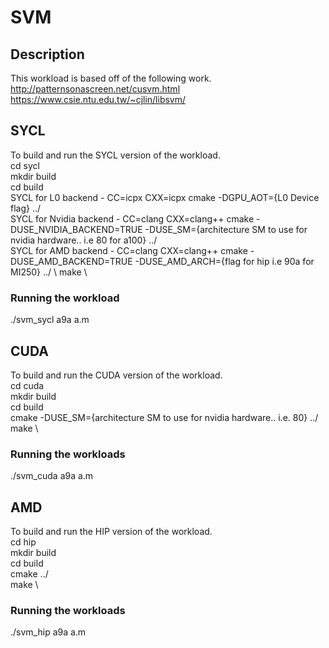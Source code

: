 # SVM

## Description
This workload is based off of the following work. \
http://patternsonascreen.net/cusvm.html \
https://www.csie.ntu.edu.tw/~cjlin/libsvm/


## SYCL
To build and run the SYCL version of the workload. \
cd sycl \
mkdir build \
cd build \
SYCL for L0 backend - CC=icpx CXX=icpx cmake -DGPU_AOT={L0 Device flag} ../ \
SYCL for Nvidia backend - CC=clang CXX=clang++ cmake -DUSE_NVIDIA_BACKEND=TRUE -DUSE_SM={architecture SM to use for nvidia hardware.. i.e 80 for a100} ../ \
SYCL for AMD backend - CC=clang CXX=clang++ cmake -DUSE_AMD_BACKEND=TRUE -DUSE_AMD_ARCH={flag for hip i.e 90a for MI250} ../ \ 
make \

### Running the workload
./svm_sycl a9a a.m


## CUDA
To build and run the CUDA version of the workload. \
cd cuda \
mkdir build \
cd build \
cmake -DUSE_SM={architecture SM to use for nvidia hardware.. i.e. 80} ../ \
make \

### Running the workloads 
./svm_cuda a9a a.m

## AMD
To build and run the HIP version of the workload. \
cd hip \
mkdir build \
cd build \
cmake ../ \
make \

### Running the workloads 
./svm_hip a9a a.m


